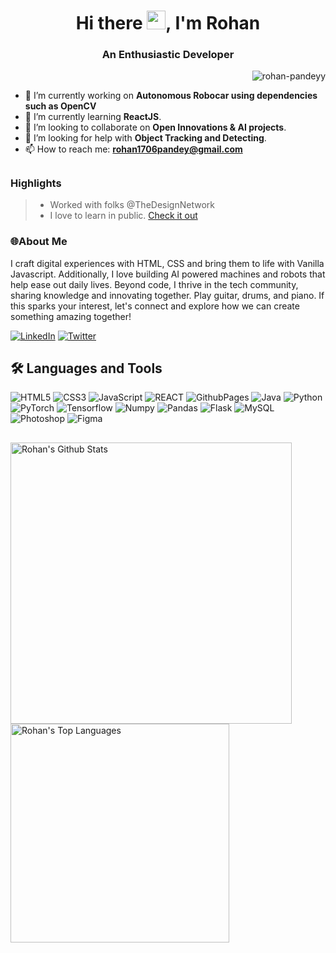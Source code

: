 <h1 align="center">Hi there <img src="https://raw.githubusercontent.com/MartinHeinz/MartinHeinz/master/wave.gif" width="30px">, I'm Rohan</h1>
<h3 align="center">An Enthusiastic Developer</h3>

<p align="right"> <img src="https://komarev.com/ghpvc/?username=rohan-pandeyy&label=Profile%20views&color=d4b3df&style=flat-square" alt="rohan-pandeyy" /> </p>

- 🔭 I’m currently working on **Autonomous Robocar using dependencies such as OpenCV**
- 🌱 I’m currently learning **ReactJS**.
- 👯 I’m looking to collaborate on **Open Innovations & AI projects**.
- 🤔 I’m looking for help with **Object Tracking and Detecting**.
- 📫 How to reach me: **rohan1706pandey@gmail.com**

##
### Highlights

> - Worked with folks @TheDesignNetwork
> - I love to learn in public. [Check it out](https://twitter.com/aboongalakaka)

### 🌐About Me
I craft digital experiences with HTML, CSS and bring them to life with Vanilla Javascript. Additionally, I love building AI powered machines and robots that help ease out daily lives. Beyond code, I thrive in the tech community, sharing knowledge and innovating together. Play guitar, drums, and piano. If this sparks your interest, let's connect and explore how we can create something amazing together!

[![LinkedIn](https://img.shields.io/badge/LinkedIn-%230077B5.svg?logo=linkedin&logoColor=white)](https://www.linkedin.com/in/rohan-pandey-a9a50b270/) [![Twitter](https://img.shields.io/badge/Twitter-%231DA1F2.svg?logo=Twitter&logoColor=white)](https://twitter.com/aboongalakaka)

<h2 align="left">🛠️ Languages and Tools </h2>

![HTML5](https://img.shields.io/badge/html5-%23E34F26.svg?style=for-the-badge&logo=html5&logoColor=white) ![CSS3](https://img.shields.io/badge/css3%20-%231572B6.svg?&style=for-the-badge&logo=css3&logoColor=white) ![JavaScript](https://img.shields.io/badge/javascript-%23323330.svg?style=for-the-badge&logo=javascript&logoColor=%23F7DF1E) ![REACT](https://img.shields.io/badge/react%20-%2320232a.svg?&style=for-the-badge&logo=react&logoColor=%2361DAFB) ![GithubPages](https://img.shields.io/badge/github%20pages-121013?style=for-the-badge&logo=github&logoColor=white) ![Java](https://img.shields.io/badge/java-%23ED8B00.svg?style=for-the-badge&logo=openjdk&logoColor=white) ![Python](https://img.shields.io/badge/python-3670A0?style=for-the-badge&logo=python&logoColor=ffdd54) ![PyTorch](https://img.shields.io/badge/PyTorch%20-%23EE4C2C.svg?&style=for-the-badge&logo=PyTorch&logoColor=white) ![Tensorflow](https://img.shields.io/badge/TensorFlow%20-%23FF6F00.svg?&style=for-the-badge&logo=TensorFlow&logoColor=white) ![Numpy](https://img.shields.io/badge/numpy%20-%23013243.svg?&style=for-the-badge&logo=numpy&logoColor=white) ![Pandas](https://img.shields.io/badge/pandas%20-%23150458.svg?&style=for-the-badge&logo=pandas&logoColor=white) ![Flask](https://img.shields.io/badge/flask%20-%23000.svg?&style=for-the-badge&logo=flask&logoColor=white) ![MySQL](https://img.shields.io/badge/mysql-%2300f.svg?&style=for-the-badge&logo=mysql&logoColor=white) ![Photoshop](https://img.shields.io/badge/photoshop-%2331A8FF.svg?&style=for-the-badge&logo=adobe%20photoshop&logoColor=white) ![Figma](https://img.shields.io/badge/figma%20-%23F24E1E.svg?&style=for-the-badge&logo=figma&logoColor=white)

##

<a href="https://github.com/rohan-pandeyy/github-readme-stats"><img alt="Rohan's Github Stats" src="https://github-readme-stats-sigma-five.vercel.app/api?username=rohan-pandeyy&show_icons=true&count_private=true&theme=radical&hide_border=true&bg_color=0D1117" width="450" /></a>
  <a href="https://github.com/rohan-pandeyy/github-readme-stats"><img alt="Rohan's Top Languages" src="https://github-readme-stats-sigma-five.vercel.app/api/top-langs/?username=rohan-pandeyy&langs_count=8&count_private=true&layout=compact&theme=radical&hide_border=true&bg_color=0D1117" width ="350" /></a>
<!--
**rohan-pandeyy/rohan-pandeyy** is a ✨ _special_ ✨ repository because its `README.md` (this file) appears on your GitHub profile.

Here are some ideas to get you started:


-->
